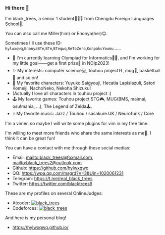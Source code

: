 ### Hi there 👋

I'm black_trees, a senior 1 student🧑🏻‍🎓 from Chengdu Foreign Languages School🏫.

You can also call me Miller(him) or Enonya(her)😊.

Sometimes I'll use these ID: `hylwxqwq`,`EnonyaBTe`,`BTe`,`BTeqwq`,`ReToZero`,`KonpakuYoumu`......

- 🌱 I'm currently learning Olympiad for Informatics🧑‍💻, and I'm working for my little goal——get a first prize🥇 in NOIp2023!
- ✨ My interests: computer science💻, touhou project⛩️, mug🎵, basketball🏀 and so on!
- 💖 My favorite characters: Yuyuko Saigyouji, Hecatia Lapislazuli, Satori Komeiji, NachoNeko, Nekoha Shizuku!
- (Actually I love all characters in touhou project :)
- 🕹️ My favorite games: Touhou project STG🎮, MUG(BMS, maimai, osu!mania, ...), The Legend of Zelda🕹️.
- 🎶 My favorite music: Jazz / Touhou / sasakure.UK / Neurofunk / Core

I'm a vimer, so maybe I will write some plugins for vim in my free time.

I'm willing to meet more friends who share the same interests as me🤗. I think it can be great fun!

You can have a contact with me through these social medias:

+ Email: <mailto:black_trees@foxmail.com>, <mailto:black_trees2@outlook.com>
+ Github: <https://github.com/hylwxqwq>
+ QQ: <https://wpa.qq.com/msgrd?V=3&Uin=1020061231>
+ Telegram: <https://t.me/real_black_trees>
+ Twitter: <https://twitter.com/blacktrees9>

These are my profiles on several OnlineJudges:

+ Atcoder: [![black_trees](https://atrating.baoshuo.dev/rating?username=black_trees)](https://atcoder.jp/users/black_trees)
+ Codeforces: [![black_trees](https://cfrating.baoshuo.dev/rating?username=black_trees)](https://codeforces.com/profile/black_trees)

And here is my personal blog!

+ <https://hylwxqwq.github.io/>
